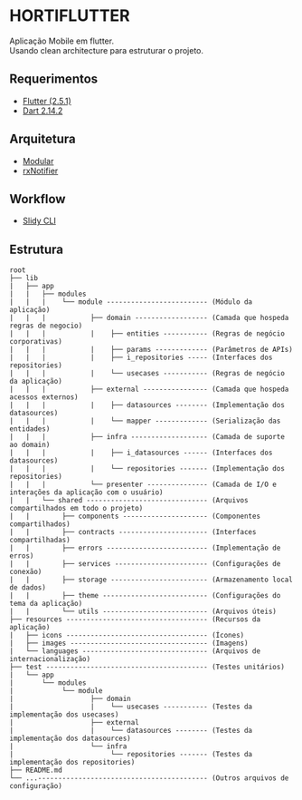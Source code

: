 # HORTIFLUTTER
Aplicação Mobile em flutter.  
Usando clean architecture para estruturar o projeto.

## Requerimentos
- [Flutter (2.5.1)](https://flutter.dev/docs/get-started/install)
- [Dart 2.14.2](https://webdev.dartlang.org/tools/sdk#install)


## Arquitetura
- [Modular](https://github.com/Flutterando/modular)
- [rxNotifier](https://pub.dev/packages/rx_notifier)


## Workflow
- [Slidy CLI](https://github.com/Flutterando/slidy)

## Estrutura

    root
    ├── lib
    |   ├── app
    |   |   ├── modules
    |   |   |    └── module ------------------------- (Módulo da aplicação)
    |   |   |           ├── domain ------------------ (Camada que hospeda regras de negocio)
    |   |   |           |    ├── entities ----------- (Regras de negócio corporativas)
    |   |   |           |    ├── params ------------- (Parâmetros de APIs)
    |   |   |           |    ├── i_repositories ----- (Interfaces dos repositories)
    |   |   |           |    └── usecases ----------- (Regras de negócio da aplicação)
    |   |   |           ├── external ---------------- (Camada que hospeda acessos externos)
    |   |   |           |    ├── datasources -------- (Implementação dos datasources)
    |   |   |           |    └── mapper ------------- (Serialização das entidades)
    |   |   |           ├── infra ------------------- (Camada de suporte ao domain)
    |   |   |           |    ├── i_datasources ------ (Interfaces dos datasources)
    |   |   |           |    └── repositories ------- (Implementação dos repositories)
    |   |   |           └── presenter --------------- (Camada de I/O e interações da aplicação com o usuário)
    |   |   └── shared ------------------------------ (Arquivos compartilhados em todo o projeto)
    |   |        ├── components --------------------- (Componentes compartilhados)
    |   |        ├── contracts ---------------------- (Interfaces compartilhadas)
    |   |        ├── errors ------------------------- (Implementação de erros)
    |   |        ├── services ----------------------- (Configurações de conexão)
    |   |        ├── storage ------------------------ (Armazenamento local de dados)
    |   |        ├── theme -------------------------- (Configurações do tema da aplicação)
    |   |        └── utils -------------------------- (Arquivos úteis)
    ├── resources ----------------------------------- (Recursos da aplicação)
    |   ├── icons ----------------------------------- (Ícones)
    |   ├── images ---------------------------------- (Imagens)
    |   └── languages ------------------------------- (Arquivos de internacionalização)
    ├── test ---------------------------------------- (Testes unitários)
    |   └── app
    |       └── modules
    |            └── module
    |                   ├── domain
    |                   |    └── usecases ----------- (Testes da implementação dos usecases)
    |                   ├── external
    |                   |    └── datasources -------- (Testes da implementação dos datasources)
    |                   └── infra
    |                        └── repositories ------- (Testes da implementação dos repositories)
    ├── README.md
    └── ...------------------------------------------ (Outros arquivos de configuração)
